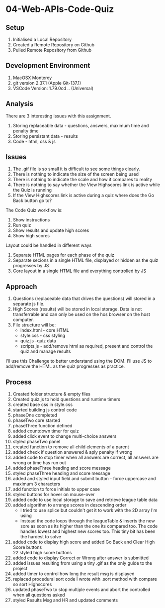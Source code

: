 # 04-Web-APIs-Code-Quiz
## Setup
1. Initialised a Local Repository
2. Created a Remote Repository on Github
3. Pulled Remote Repository from Github

## Development Environment
1. MacOSX Monterey
2. git version 2.37.1 (Apple Git-137.1)
3. VSCode Version: 1.79.0cd .. (Universal)

## Analysis
There are 3 interesting issues with this assignment.
1. Storing replaceable data - questions, answers, maximum time and penalty time
2. Storing persistant data - results
3. Code - html, css & js 

## Issues
1. The .gif file is so small it is difficult to see some things clearly.
2. There is nothing to indicate the size of the screen being used
3. There is nothing to indicate the scale and how it compares to reality
4. There is nothing to say whether the View Highscores link is active while the Quiz is running
5. If the View Highscores link is active during a quiz where does the Go Back button go to? 

The Code Quiz workflow is:
1. Show instructions
2. Run quiz
3. Show results and update high scores
4. Show high scores

Layout could be handled in different ways
1. Separate HTML pages for each phase of the quiz 
2. Separate secions in a single HTML file, displayed or hidden as the quiz progresses by JS
3. Core layout in a single HTML file and everything controlled by JS

## Approach
1. Questions (replaceable data that drives the questions) will stored in a separate js file.
2. High Scores (results) will be stored in local storage. Data is not transferrable and can only be used on the hos browser on the host computer. 
3. File structure will be:
    * index.html - core HTML
    * style.css - css styling
    * quiz.js -quiz data 
    * scripts.js - add/remove html as required, present and control the quiz and manage results 

I'll use this Challenge to better understand using the DOM. I'll use JS to add/remove the HTML as the quiz progresses as practice.

## Process
1. Created folder structure & empty files
2. Created quiz.js to hold questions and runtime timers
3. created base css in style.css
4. started building js control code
5. phaseOne completed
6. phaseTwo core started
7. phaseThree function defined
8. added countdown timer for quiz
9. added click event to change multi-choice answers 
10. styled phaseTwo panel
11. created function to remove all child elements of a parent
12. added check if question answered & aply penalty if wrong
13. added code to stop timer when all answers are correct, all answers are wrong or time has run out
14. added phaseThree heading and score message
15. styled phaseThree heading and score message
16. added and styled input field and submit button - force uppercase and maximum 3 characters
17. add function to force initials to upper case
18. styled buttons for hover on mouse-over
19. added code to use local storage to save and retrieve league table data
20. added algorithm to arrange scores in descending order
    * I tried to use splice but couldn't get it to work with the 2D array I'm using
    * Instead the code loops through the leagueTable & inserts the new sore as soon as its higher than the one its compared too. The code handles lowest and highest new scores too. This tiny bit has been the hardest to solve 
21. added code to display high score and added Go Back and Clear High Score buttons    
22 styled high score buttons
23. added code to display Correct or Wrong after answer is submitted
24. added issues resulting from using a tiny .gif as the only guide to the project
25. added timer to control how long the result msg is displayed
26. replaced procedural sort code I wrote with .sort method with compare so sort Highscores
27. updated phaseTwo to stop multiple events and abort the controlled when all questions asked
28. styled Results Msg and HR and updated comments 






